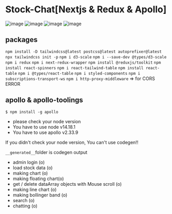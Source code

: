 # Stock-Chat[Nextjs & Redux & Apollo]

![image](https://blog.kakaocdn.net/dn/dxWWXd/btrosa0dGXd/YSeGIQi0GKkBkdnMDoGgk1/img.gif)
![image](https://blog.kakaocdn.net/dn/otK0R/btrnTDWrS9J/cKEjSLrbqDeJ1rvz9nokdK/img.gif)
![image](https://blog.kakaocdn.net/dn/OTC8x/btrnrjJMRoV/NKVdn5fJA3jMil5upegoJk/img.gif)
![image](https://img1.daumcdn.net/thumb/R1280x0/?scode=mtistory2&fname=https%3A%2F%2Fblog.kakaocdn.net%2Fdn%2FcvIB4E%2Fbtrn6PbOjvk%2FoJrjktokLJuGsbDskbj2ak%2Fimg.png)

## packages

`npm install -D tailwindcss@latest postcss@latest autoprefixer@latest`
`npx tailwindcss init -p`
`npm i d3-scale`
`npm i --save-dev @types/d3-scale`
`npm i redux`
`npm i next-redux-wrapper`
`npm install @reduxjs/toolkit`
`npm install react-spinners`
`npm i react-tailwind-table`
`npm install react-table`
`npm i @types/react-table`
`npm i styled-components`
`npm i subscriptions-transport-ws`
`npm i http-proxy-middleware` => for CORS ERROR

## apollo & apollo-toolings

`$ npm install -g apollo`

- please check your node version
- You have to use node v14.18.1
- You have to use apollo v2.33.9

If you didn't check your node version, You can't use codegen!!

`__generated__`folder is codegen output

- admin login (o)
- load stock data (o)
- making chart (o)
- making floating chart(o)
- get / delete dataArray objects with Mouse scroll (o)
- making line chart (o)
- making bollinger band (o)
- search (o)
- chatting (o)
